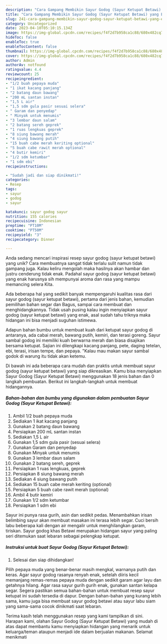 ```yaml
---
description: "Cara Gampang Membikin Sayur Godog (Sayur Ketupat Betawi) yang Enak"
title: "Cara Gampang Membikin Sayur Godog (Sayur Ketupat Betawi) yang Enak"
slug: 241-cara-gampang-membikin-sayur-godog-sayur-ketupat-betawi-yang-enak
category: Uncategorized
date: 2023-04-10T05:10:15.134Z
image: https://img-global.cpcdn.com/recipes/f4f2d7b958ca1c88/680x482cq70/sayur-godog-sayur-ketupat-betawi-foto-resep-utama.jpg
hideToc: false
enableToc: true
enableTocContent: false
thumbnail: https://img-global.cpcdn.com/recipes/f4f2d7b958ca1c88/680x482cq70/sayur-godog-sayur-ketupat-betawi-foto-resep-utama.jpg
cover: https://img-global.cpcdn.com/recipes/f4f2d7b958ca1c88/680x482cq70/sayur-godog-sayur-ketupat-betawi-foto-resep-utama.jpg
author: Admin
authorAv: notfound
ratingvalue: 4.4
reviewcount: 25
recipeingredient:
- "1/2 buah pepaya muda"
- "1 ikat kacang panjang"
- "2 batang daun bawang"
- "200 mL santan instan"
- "1,5 L air"
- "1,5 sdm gula pasir sesuai selera"
- " Garam dan penyedap"
- " Minyak untuk menumis"
- "3 lembar daun salam"
- "2 batang sereh geprek"
- "1 ruas lengkuas geprek"
- "8 siung bawang merah"
- "4 siung bawang putih"
- "15 buah cabe merah keriting optional"
- "5 buah cabe rawit merah optional"
- "4 butir kemiri"
- "1/2 sdm ketumbar"
- "1 sdm ebi"
recipeinstructions:

- "Sudah jadi dan siap dinikmati!"
categories:
- Resep
tags:
- sayur
- godog
- sayur

katakunci: sayur godog sayur 
nutrition: 155 calories
recipecuisine: Indonesian
preptime: "PT10M"
cooktime: "PT50M"
recipeyield: "3"
recipecategory: Dinner

---
```





Anda sedang mencari inspirasi resep sayur godog (sayur ketupat betawi) yang unik? Cara membuatnya sangat tidak terlalu sulit namun tidak gampang juga. Kalau keliru mengolah maka hasilnya akan hambar dan justru cenderung tidak enak. Padahal sayur godog (sayur ketupat betawi) yang enak harusnya sih mempunyai aroma dan rasa yang mampu memancing selera Kita.





Ada beberapa hal yang sedikit banyak mempengaruhi kualitas rasa dari sayur godog (sayur ketupat betawi), pertama dari jenis bahan, kemudian pemilihan bahan segar dan Bagus, sampai cara membuat dan menghidangkannya. Tidak usah pusing kalau ingin menyiapkan sayur godog (sayur ketupat betawi) yang enak,      asal sudah tahu triknya maka hidangan ini bisa menjadi suguhan istimewa.














Adapun bahan bumbu untuk membuat kuah dari ketupat sayur godog di antaranya, ada cabai merah, bawang putih, kemiri, dan terasi goreng. Sayur sambal godog ini memiliki kuah berwarna merah dan biasa disajikan bersama ketupat. Sajian ini dilengkapi kacang panjang, pete, daging tetelan, ebi, terasi, irisan tempe, dan pepaya. &#34;Kalau mau makan sayur sambal godok di warung itu tidak akan ketemu.






Di bawah ini ada beberapa cara mudah dan praktis untuk membuat sayur godog (sayur ketupat betawi) yang siap dikreasikan. Kamu bisa menyiapkan Sayur Godog (Sayur Ketupat Betawi) menggunakan 18 jenis bahan dan 0 langkah pembuatan. Berikut ini langkah-langkah untuk membuat hidangannya.

<!--inarticleads1-->

##### Bahan-bahan dan bumbu yang digunakan dalam pembuatan Sayur Godog (Sayur Ketupat Betawi):

1. Ambil 1/2 buah pepaya muda
1. Sediakan 1 ikat kacang panjang
1. Gunakan 2 batang daun bawang
1. Persiapkan 200 mL santan instan
1. Sediakan 1,5 L air
1. Gunakan 1,5 sdm gula pasir (sesuai selera)
1. Gunakan  Garam dan penyedap
1. Gunakan  Minyak untuk menumis
1. Gunakan 3 lembar daun salam
1. Gunakan 2 batang sereh, geprek
1. Persiapkan 1 ruas lengkuas, geprek
1. Persiapkan 8 siung bawang merah
1. Sediakan 4 siung bawang putih
1. Sediakan 15 buah cabe merah keriting (optional)
1. Persiapkan 5 buah cabe rawit merah (optional)
1. Ambil 4 butir kemiri
1. Gunakan 1/2 sdm ketumbar
1. Persiapkan 1 sdm ebi


Sayur ini punya rasa gurih, asin dan sedikit pedas. Menambahkan irisan belimbing sayur akan membuat masakan ini terasa lebih segar. Cuci bersih labu beberapa kali dengan air mengalir untuk menghilangkan garam, tiriskan. Sayur godog khas Betawi merupakan hidangan sayur yang paling seri ditemukan saat lebaran sebagai pelengkap ketupat. 

<!--inarticleads2-->

##### Instruksi untuk buat Sayur Godog (Sayur Ketupat Betawi):


1. Selesai dan siap dihidangkan!

Pilih pepaya muda yang benar-benar masih mengkal, warnanya putih dan keras. Agar sayur godog rasanya renyah enak, setelah diiris kecil memanjang remas-remas pepaya muda dengan sedikit garam agar layu dan getahnya hilang. Agar rasa sayur gurih gurih enak, gunakan santan kelapa segar. Segera pastikan semua bahan-bahan untuk membuat resep sayur ketupat ini sudah tersedia di dapur. Dengan bahan-bahan yang kurang lebih sama, kamu juga bisa membuat sayur godog betawi atau sayur labu siam yang sama-sama cocok dinikmati saat lebaran. 

Terima kasih telah menggunakan resep yang kami tampilkan di sini. Harapan kami, olahan Sayur Godog (Sayur Ketupat Betawi) yang mudah di atas dapat membantu kamu menyiapkan hidangan yang menarik untuk keluarga/teman ataupun menjadi ide dalam berjualan makanan. Selamat menikmati
